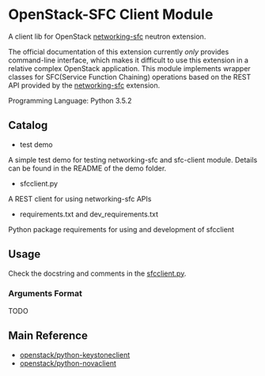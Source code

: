 # OpenStack-SFC Client Module #

A client lib for OpenStack [networking-sfc](https://docs.openstack.org/networking-sfc/latest/) neutron extension.

The official documentation of this extension currently *only* provides command-line interface, which makes it difficult
to use this extension in a relative complex OpenStack application. This module implements wrapper classes for
SFC(Service Function Chaining) operations based on the REST API provided by the
[networking-sfc](https://docs.openstack.org/networking-sfc/latest/) extension.

Programming Language: Python 3.5.2

## Catalog ##

- test demo

A simple test demo for testing networking-sfc and sfc-client module. Details can be found in the README of the demo
folder.


- sfcclient.py

A REST client for using networking-sfc APIs


- requirements.txt and dev_requirements.txt

Python package requirements for using and development of sfcclient


## Usage ##

Check the docstring and comments in the [sfcclient.py](./sfcclient.py).

### Arguments Format ###

TODO

## Main Reference ##

- [openstack/python-keystoneclient](https://github.com/openstack/python-keystoneclient)
- [openstack/python-novaclient](https://github.com/openstack/python-novaclient)
